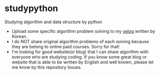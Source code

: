 # studypython
Studying algorithm and data structure by python

- Upload some specific algorithm problem solving to my [velog](https://velog.io/@ghkwjd06) written by Korean. 
- I do NOT share original algorithm problems of each solving because they are belong to online paid courses. Sorry for that!
- I'm looking for good website(or blog) that I can share algorithm with everyone who are studying coding. If you know some great blog or website that is able to be written by English and well known, please let me know by this repository Issues. 
